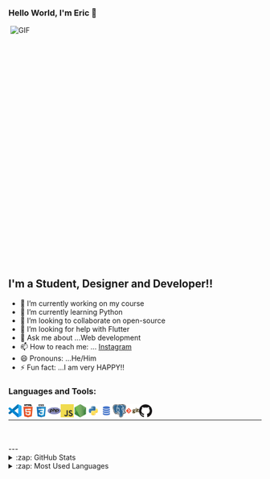 ### Hello World, I'm Eric 👋

<img align="right" alt="GIF" src="https://user-images.githubusercontent.com/74038190/229223263-cf2e4b07-2615-4f87-9c38-e37600f8381a.gif?raw=true" width="500" height="500" />

## I'm a Student, Designer and Developer!!

- 🔭 I’m currently working on my course
- 🌱 I’m currently learning Python
- 👯 I’m looking to collaborate on open-source
- 🤔 I’m looking for help with Flutter
- 💬 Ask me about ...Web development
- 📫 How to reach me: ... [Instagram](https://www.instagram.com/_byte.bard_/)
- 😄 Pronouns: ...He/Him
- ⚡ Fun fact: ...I am very HAPPY!!

### Languages and Tools:

[<img align="left" alt="Visual Studio Code" width="26px" src="https://raw.githubusercontent.com/github/explore/80688e429a7d4ef2fca1e82350fe8e3517d3494d/topics/visual-studio-code/visual-studio-code.png" />][youtube]

[<img align="left" alt="HTML5" width="26px" src="https://raw.githubusercontent.com/github/explore/80688e429a7d4ef2fca1e82350fe8e3517d3494d/topics/html/html.png" />][youtube]

[<img align="left" alt="CSS3" width="26px" src="https://raw.githubusercontent.com/github/explore/80688e429a7d4ef2fca1e82350fe8e3517d3494d/topics/css/css.png" />][youtube]

[<img align="left" alt="PHP" width="26px" src="https://raw.githubusercontent.com/github/explore/80688e429a7d4ef2fca1e82350fe8e3517d3494d/topics/php/php.png" />][youtube]

[<img align="left" alt="JavaScript" width="26px" src="https://raw.githubusercontent.com/github/explore/80688e429a7d4ef2fca1e82350fe8e3517d3494d/topics/javascript/javascript.png" />][youtube]

[<img align="left" alt="Node.js" width="26px" src="https://raw.githubusercontent.com/github/explore/80688e429a7d4ef2fca1e82350fe8e3517d3494d/topics/nodejs/nodejs.png" />][youtube]

[<img align="left" alt="python" width="26px" src="https://raw.githubusercontent.com/github/explore/80688e429a7d4ef2fca1e82350fe8e3517d3494d/topics/python/python.png" />][youtube]

[<img align="left" alt="SQL" width="26px" src="https://raw.githubusercontent.com/github/explore/80688e429a7d4ef2fca1e82350fe8e3517d3494d/topics/sql/sql.png" />][youtube]

[<img align="left" alt="postgreSQL" width="26px" src="https://raw.githubusercontent.com/github/explore/80688e429a7d4ef2fca1e82350fe8e3517d3494d/topics/postgresql/postgresql.png" />][youtube]

[<img align="left" alt="Git" width="26px" src="https://raw.githubusercontent.com/github/explore/80688e429a7d4ef2fca1e82350fe8e3517d3494d/topics/git/git.png" />][youtube]

[<img align="left" alt="GitHub" width="26px" src="https://raw.githubusercontent.com/github/explore/78df643247d429f6cc873026c0622819ad797942/topics/github/github.png" />][youtube]

<br/>

<hr/>

<br />
<br />
---

<details>
  <summary>:zap: GitHub Stats</summary>

  <img align="left" alt="Eric's GitHub Stats" src="https://github-readme-stats.vercel.app/api?username=nzyoka10&show_icons=true&hide_border=true" />

</details>

<details>
  <summary>:zap: Most Used Languages</summary>

<img align="left" alt="Eric's GitHub Top Languages" src="https://github-readme-stats.vercel.app/api/top-langs/?username=nzyoka10" />

</details>

[website]: https://nzyoka-developer.com/
[youtube]: https://www.youtube.com/
[instagram]: https://www.instagram.com/_byte.bard__
[linkedin]: https://linkedin.com/in/eric-nzyoka


